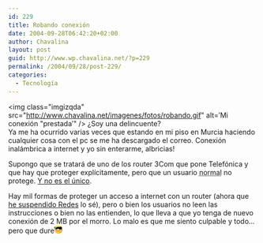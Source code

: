 ```yaml
---
id: 229
title: Robando conexión
date: 2004-09-28T06:42:20+02:00
author: Chavalina
layout: post
guid: http://www.wp.chavalina.net/?p=229
permalink: /2004/09/28/post-229/
categories:
  - Tecnología
---
```

<img class="imgizqda" src="http://www.chavalina.net/imagenes/fotos/robando.gif" alt=&prime;Mi conexión "prestada&prime;" /> &iquest;Soy una delincuente?  
Ya me ha ocurrido varias veces que estando en mi piso en Murcia haciendo cualquier cosa con el pc se me ha descargado el correo. Conexión inalámbrica a internet y yo sin enterarme, albricias!

Supongo que se tratará de uno de los router 3Com que pone Telefónica y que hay que proteger expl&iacute;citamente, pero que un usuario <acronym title="los mismos que no podr&iacute;an poner Debian jeje">normal</acronym> no protege. <a href="http://www.ladybenko.net/cafeina/2004/08/wireless.html" target="_blank">Y no es el &uacute;nico</a>.

Hay mil formas de proteger un acceso a internet con un router (ahora que <a href="http://www.chavalina.net/comentar.php?idpost=225" target="_blank">he suspendido Redes</a> lo sé), pero o bien los usuarios no leen las instrucciones o bien no las entienden, lo que lleva a que yo tenga de nuevo conexión de 2 MB por el morro. Lo malo es que me siento culpable y todo… pero que dure![gafas](/imagenes/emoticonos/gafas.gif)